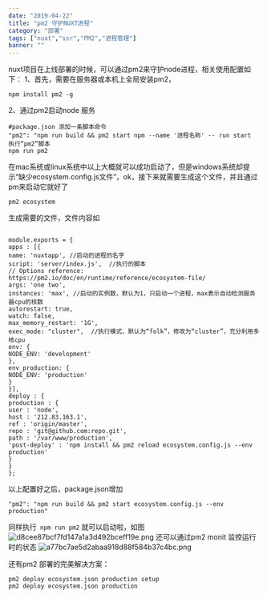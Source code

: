 ```yaml
---
date: "2019-04-22"
title: "pm2 守护NUXT进程"
category: "部署"
tags: ["nuxt","ssr","PM2","进程管理"]
banner: ""
---
```


nuxt项目在上线部署的时候，可以通过pm2来守护node进程，相关使用配置如下：
1、首先，需要在服务器或本机上全局安装pm2，
```
npm install pm2 -g
```
2、通过pm2启动node 服务
```
#package.json 添加一条脚本命令
"pm2": "npm run build && pm2 start npm --name '进程名称' -- run start
执行“pm2”脚本
npm run pm2
```
在mac系统或linux系统中以上大概就可以成功启动了，但是windows系统却提示“缺少ecosystem.config.js文件”，ok，接下来就需要生成这个文件，并且通过pm来启动它就好了
```
pm2 ecosystem
```
生成需要的文件，文件内容如
```

module.exports = {
apps : [{
name: 'nuxtapp', //启动的进程的名字
script: 'server/index.js',  //执行的脚本
// Options reference: https://pm2.io/doc/en/runtime/reference/ecosystem-file/
args: 'one two',
instances: 'max', //启动的实例数，默认为1，只启动一个进程，max表示自动检测服务器cpu的核数
autorestart: true,
watch: false,
max_memory_restart: '1G',
exec_mode: "cluster",  //执行模式，默认为“folk”，修改为“cluster”，充分利用多核cpu
env: {
NODE_ENV: 'development'
},
env_production: {
NODE_ENV: 'production'
}
}],
deploy : {
production : {
user : 'node',
host : '212.83.163.1',
ref : 'origin/master',
repo : 'git@github.com:repo.git',
path : '/var/www/production',
'post-deploy' : 'npm install && pm2 reload ecosystem.config.js --env production'
}
}
};

```
以上配置好之后，package.json增加
```
"pm2": "npm run build && pm2 start ecosystem.config.js --env production"
```
同样执行` npm run pm2` 就可以启动啦，如图
![d8cee87bcf7fd147a1a3d492bceff19e.png](en-resource://database/901:1)
还可以通过pm2 monit 监控运行时的状态
![a77bc7ae5d2abaa918d88f584b37c4bc.png](en-resource://database/903:1)

还有pm2 部署的完美解决方案：
```
pm2 deploy ecosystem.json production setup
pm2 deploy ecosystem.json production
```

